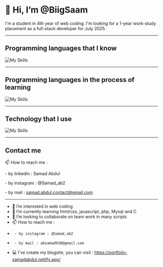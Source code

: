 <h1>👋 Hi, I’m @BiigSaam</h1>
<p>I'm a student in 4th year of web coding. I'm looking for a 1-year work-study placement as a full-stack developer for July 2025.</p>

<hr></hr>

## Programming languages that I know
![My Skills](https://skillicons.dev/icons?i=html,css,js,ts,php,mysql,react,next,sass,bootstrap,twig)
<hr></hr>

## Programming languages in the process of learning
![My Skills](https://skillicons.dev/icons?i=nativereact,vue)
<hr></hr>

## Technology that I use 
![My Skills](https://skillicons.dev/icons?i=vscode,nodejs,aws,git,figma,xd)
<hr></hr>

## Contact me
📫 How to reach me :
      <p>- by linkedin : <a src="https://www.linkedin.com/in/abdul-samad-4326361aa/">Samad Abdul</a></p>
      <p>- by instagram : <a src="https://www.instagram.com/samad_ab2/">@Samad_ab2</a></p>
      <p>- by mail : samad.abdul.contact@gmail.com</p>

<hr></hr>

- 👀 I’m interested in web coding
- 🌱 I’m currently learning html/css, javascript, php, Mysql and C
- 💞️ I’m looking to collaborate on team work in many scripts
- 📫 How to reach me :
-      - by instagram : @Samad_ab2
-      - by mail : absamad938@gmail.com
-  💻 I've create my blogsite, you can visit : https://portfolio-samadabdul.netlify.app/

<!---
BiigSaam/BiigSaam is a ✨ special ✨ repository because its `README.md` (this file) appears on your GitHub profile.
You can click the Preview link to take a look at your changes.
--->
